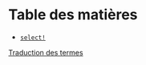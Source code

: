 # Table des matières

  - [`select!`](06_multiple_futures/03_select.md)

[Traduction des termes](translation-terms.md)
